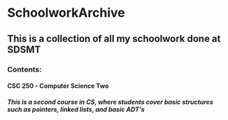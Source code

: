 # SchoolworkArchive

## This is a collection of all my schoolwork done at SDSMT

### Contents:

#### CSC 250 - Computer Science Two
##### This is a second course in CS, where students cover basic structures such as pointers, linked lists, and basic ADT's
